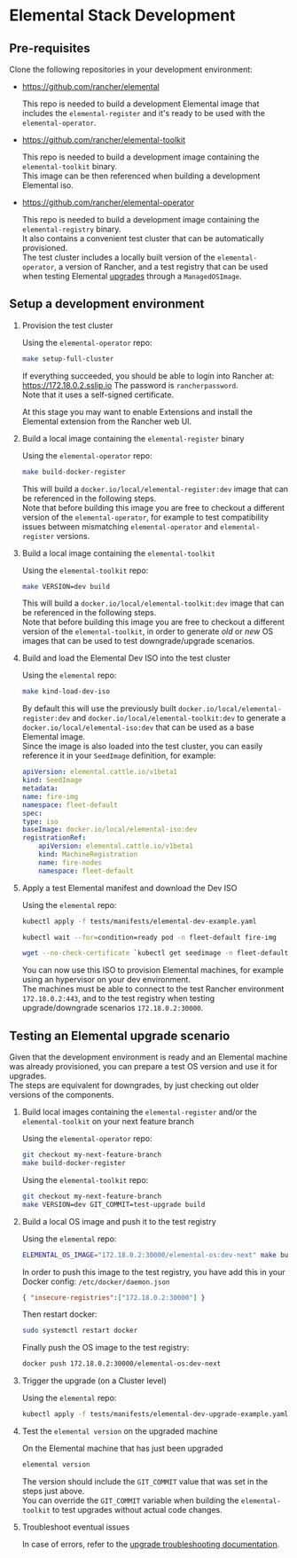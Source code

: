 # Elemental Stack Development

## Pre-requisites

Clone the following repositories in your development environment:

- <https://github.com/rancher/elemental>
  
  This repo is needed to build a development Elemental image that includes the `elemental-register` and it's ready to be used with the `elemental-operator`.  

- <https://github.com/rancher/elemental-toolkit>
  
  This repo is needed to build a development image containing the `elemental-toolkit` binary.  
  This image can be then referenced when building a development Elemental iso.  

- <https://github.com/rancher/elemental-operator>

  This repo is needed to build a development image containing the `elemental-registry` binary.  
  It also contains a convenient test cluster that can be automatically provisioned.  
  The test cluster includes a locally built version of the `elemental-operator`, a version of Rancher, and a test registry that can be used when testing Elemental [upgrades](https://elemental.docs.rancher.com/upgrade) through a `ManagedOSImage`.

## Setup a development environment

1. Provision the test cluster

    Using the `elemental-operator` repo:  

    ```bash
    make setup-full-cluster 
    ```

    If everything succeeded, you should be able to login into Rancher at: <https://172.18.0.2.sslip.io>
    The password is `rancherpassword`.  
    Note that it uses a self-signed certificate.  

    At this stage you may want to enable Extensions and install the Elemental extension from the Rancher web UI.  

1. Build a local image containing the `elemental-register` binary

    Using the `elemental-operator` repo:  

    ```bash
    make build-docker-register 
    ```

    This will build a `docker.io/local/elemental-register:dev` image that can be referenced in the following steps.  
    Note that before building this image you are free to checkout a different version of the `elemental-operator`, for example to test compatibility issues between mismatching `elemental-operator` and `elemental-register` versions.  

1. Build a local image containing the `elemental-toolkit`

    Using the `elemental-toolkit` repo:  

    ```bash
    make VERSION=dev build
    ```

    This will build a `docker.io/local/elemental-toolkit:dev` image that can be referenced in the following steps.  
    Note that before building this image you are free to checkout a different version of the `elemental-toolkit`, in order to generate *old* or *new* OS images that can be used to test downgrade/upgrade scenarios.  

1. Build and load the Elemental Dev ISO into the test cluster

    Using the `elemental` repo:

    ```bash
    make kind-load-dev-iso 
    ```

    By default this will use the previously built `docker.io/local/elemental-register:dev` and `docker.io/local/elemental-toolkit:dev` to generate a `docker.io/local/elemental-iso:dev` that can be used as a base Elemental image.  
    Since the image is also loaded into the test cluster, you can easily reference it in your `SeedImage` definition, for example:  

    ```yaml
    apiVersion: elemental.cattle.io/v1beta1
    kind: SeedImage
    metadata:
    name: fire-img
    namespace: fleet-default
    spec:
    type: iso
    baseImage: docker.io/local/elemental-iso:dev
    registrationRef:
        apiVersion: elemental.cattle.io/v1beta1
        kind: MachineRegistration
        name: fire-nodes
        namespace: fleet-default
    ```

1. Apply a test Elemental manifest and download the Dev ISO

    Using the `elemental` repo:

    ```bash
    kubectl apply -f tests/manifests/elemental-dev-example.yaml
    ```

    ```bash
    kubectl wait --for=condition=ready pod -n fleet-default fire-img
    ```

    ```bash
    wget --no-check-certificate `kubectl get seedimage -n fleet-default fire-img -o jsonpath="{.status.downloadURL}"` -O elemental-dev.x86_64.iso
    ```

    You can now use this ISO to provision Elemental machines, for example using an hypervisor on your dev environment.  
    The machines must be able to connect to the test Rancher environment `172.18.0.2:443`, and to the test registry when testing upgrade/downgrade scenarios `172.18.0.2:30000`.  

## Testing an Elemental upgrade scenario

Given that the development environment is ready and an Elemental machine was already provisioned, you can prepare a test OS version and use it for upgrades.  
The steps are equivalent for downgrades, by just checking out older versions of the components.  

1. Build local images containing the `elemental-register` and/or the `elemental-toolkit` on your next feature branch  

    Using the `elemental-operator` repo:  

    ```bash
    git checkout my-next-feature-branch
    make build-docker-register 
    ```

    Using the `elemental-toolkit` repo:  

    ```bash
    git checkout my-next-feature-branch
    make VERSION=dev GIT_COMMIT=test-upgrade build
    ```

1. Build a local OS image and push it to the test registry  

    Using the `elemental` repo:

    ```bash
    ELEMENTAL_OS_IMAGE="172.18.0.2:30000/elemental-os:dev-next" make build-dev-os
    ```

    In order to push this image to the test registry, you have add this in your Docker config: `/etc/docker/daemon.json`

    ```json
    { "insecure-registries":["172.18.0.2:30000"] } 
    ```

    Then restart docker:  

    ```bash
    sudo systemctl restart docker
    ```

    Finally push the OS image to the test registry:  

    ```bash
    docker push 172.18.0.2:30000/elemental-os:dev-next
    ```

1. Trigger the upgrade (on a Cluster level)

    Using the `elemental` repo:

    ```bash
    kubectl apply -f tests/manifests/elemental-dev-upgrade-example.yaml
    ```

1. Test the `elemental version` on the upgraded machine

    On the Elemental machine that has just been upgraded

    ```bash
    elemental version
    ```

    The version should include the `GIT_COMMIT` value that was set in the steps just above.  
    You can override the `GIT_COMMIT` variable when building the `elemental-toolkit` to test upgrades without actual code changes.  

1. Troubleshoot eventual issues

    In case of errors, refer to the [upgrade troubleshooting documentation](https://elemental.docs.rancher.com/troubleshooting-upgrade).
